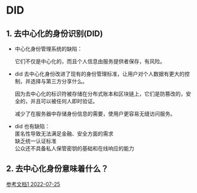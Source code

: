 # DID

## 1. 去中心化的身份识别(DID)
- 中心化身份管理系统的缺陷：

    它们不仅是中心化的，而且个人信息由服务提供者保存，有风险。

- did
    去中心化身份改进了现有的身份管理标准，让用户对个人数据有更大的控制，并选择与第三方分享什么。

    因为去中心化的标识符被存储在分布式账本和区块链上，它们是防篡改的，安全的，并且可以被任何人即时验证。

    减少了在服务器中存储身份信息的需要，使用户更容易无缝访问服务。

- did 也有缺陷：  
    匿名性导致无法满足金融、安全方面的需求  
    缺乏统一认证标准  
    公众还不具备私人保管密钥的基础和在线响应的能力

## 2. 去中心化身份意味着什么？


[参考文档1 2022-07-25](https://learnblockchain.cn/article/4433)

